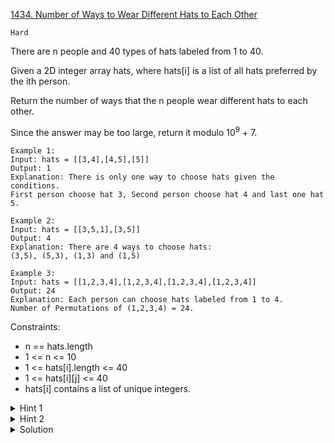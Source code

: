 [1434. Number of Ways to Wear Different Hats to Each Other](https://leetcode.com/problems/number-of-ways-to-wear-different-hats-to-each-other/)

`Hard`

There are n people and 40 types of hats labeled from 1 to 40.

Given a 2D integer array hats, where hats[i] is a list of all hats preferred by the ith person.

Return the number of ways that the n people wear different hats to each other.

Since the answer may be too large, return it modulo $10^9$ + 7.

```
Example 1:
Input: hats = [[3,4],[4,5],[5]]
Output: 1
Explanation: There is only one way to choose hats given the conditions. 
First person choose hat 3, Second person choose hat 4 and last one hat 5.

Example 2:
Input: hats = [[3,5,1],[3,5]]
Output: 4
Explanation: There are 4 ways to choose hats:
(3,5), (5,3), (1,3) and (1,5)

Example 3:
Input: hats = [[1,2,3,4],[1,2,3,4],[1,2,3,4],[1,2,3,4]]
Output: 24
Explanation: Each person can choose hats labeled from 1 to 4.
Number of Permutations of (1,2,3,4) = 24.
```

Constraints:

- n == hats.length
- 1 <= n <= 10
- 1 <= hats[i].length <= 40
- 1 <= hats[i][j] <= 40
- hats[i] contains a list of unique integers.

<details>
<summary>Hint 1</summary>

Dynamic programming + bitmask.

</details>

<details>
<summary>Hint 2</summary>

dp(peopleMask, idHat) number of ways to wear different hats given a bitmask (people visited) and used hats from 1 to idHat-1.

</details>

<details>
<summary>Solution</summary>

[HuifengGuan](https://www.youtube.com/watch?v=XP_363Owaxk&ab_channel=HuifengGuan)
</details>